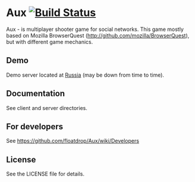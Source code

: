 Aux [![Build Status](https://travis-ci.org/floatdrop/Aux.png?branch=master)](https://travis-ci.org/floatdrop/Aux)
===
Aux - is multiplayer shooter game for social networks. This game mostly based on Mozilla BrowserQuest (http://github.com/mozilla/BrowserQuest), but with different game mechanics.

Demo
----

Demo server located at [Russia](http://aux-ekb.air-labs.ru/) (may be down from time to time).

Documentation
-------------
See client and server directories.

For developers
--------------
See https://github.com/floatdrop/Aux/wiki/Developers


License
-------
See the LICENSE file for details.

 
